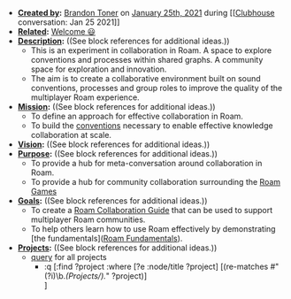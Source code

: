 - **[Created by](<Created by.md>):** [Brandon Toner](<Brandon Toner.md>) on [January 25th, 2021](<January 25th, 2021.md>) during [[[Clubhouse](<[[Clubhouse.md>) conversation: Jan 25 2021]]
- **[Related](<Related.md>):** [Welcome 😃](<Welcome 😃.md>)
- **[Description](<Description.md>):** ((See block references for additional ideas.))
    - This is an experiment in collaboration in Roam. A space to explore conventions and processes within shared graphs. A community space for exploration and innovation.
    - The aim is to create a collaborative environment built on sound conventions, processes and group roles to improve the quality of the multiplayer Roam experience.
- **[Mission](<Mission.md>):** ((See block references for additional ideas.))
    - To define an approach for effective collaboration in Roam.
    - To build the [conventions](<conventions.md>) necessary to enable effective knowledge collaboration at scale.
- **[Vision](<Vision.md>):** ((See block references for additional ideas.))
- **[Purpose](<Purpose.md>):** ((See block references for additional ideas.))
    - To provide a hub for meta-conversation around collaboration in Roam.
    - To provide a hub for community collaboration surrounding the [Roam Games](<Roam Games.md>)
- **[Goals](<Goals.md>):** ((See block references for additional ideas.))
    - To create a [Roam Collaboration Guide](<Roam Collaboration Guide.md>) that can be used to support multiplayer Roam communities.
    - To help others learn how to use Roam effectively by demonstrating [the fundamentals]([Roam Fundamentals](<Roam Fundamentals.md>)). 
- **[Projects](<Projects.md>):** ((See block references for additional ideas.))
    - [query](<query.md>) for all projects
        - :q [:find ?project
	:where 
    	[?e :node/title ?project]
		[(re-matches #"(?i)\b.*(Projects/).*" ?project)]	  
	]
